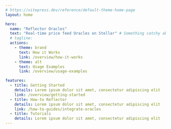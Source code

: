 ```yaml
---
# https://vitepress.dev/reference/default-theme-home-page
layout: home

hero:
  name: "Reflector Oracles"
  text: "Real-time price feed Oracles on Stellar" # Something catchy about what reflector does
  # tagline: 
  actions:
    - theme: brand
      text: How it Works
      link: /overview/how-it-works
    - theme: alt
      text: Usage Examples
      link: /overview/usage-examples

features:
  - title: Getting Started
    details: Lorem ipsum dolor sit amet, consectetur adipiscing elit
    link: /overview/getting-started
  - title: How-to Reflector
    details: Lorem ipsum dolor sit amet, consectetur adipiscing elit
    link: /how-to-guides/integrate-oracles
  - title: Tutorials
    details: Lorem ipsum dolor sit amet, consectetur adipiscing elit
---
```


